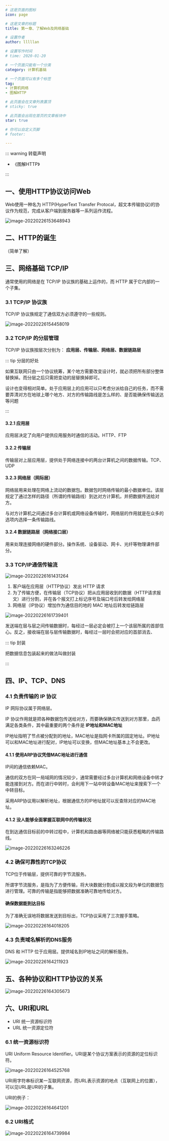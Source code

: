 ```yaml
---
# 这是页面的图标
icon: page

# 这是文章的标题
title: 第一章、了解Web及网络基础

# 设置作者
author: lllllan

# 设置写作时间
# time: 2020-01-20

# 一个页面只能有一个分类
category: 计算机基础

# 一个页面可以有多个标签
tag:
- 计算机网络
- 图解HTTP

# 此页面会在文章列表置顶
# sticky: true

# 此页面会出现在首页的文章板块中
star: true

# 你可以自定义页脚
# footer: 

---
```




::: warning 转载声明

- 《图解HTTP》 

:::



## 一、使用HTTP协议访问Web

Web使用一种名为 HTTP(HyperText Transfer Protocal，超文本传输协议)的协议作为规范，完成从客户端到服务器等一系列运作流程。

![image-20220226153648943](README.assets/image-20220226153648943.png)



## 二、HTTP的诞生

（简单了解）



## 三、网络基础 TCP/IP

通常使用的网络是在 TCP/IP 协议族的基础上运作的，而 HTTP 属于它内部的一个子集。



### 3.1 TCP/IP 协议族

TCP/IP 协议族规定了通信双方必须遵守的一些规则。

![image-20220226154458019](README.assets/image-20220226154458019.png)



### 3.2 TCP/IP 的分层管理

TCP/IP 协议族按层次分别为： **应用层、传输层、网络层、数据链路层**



::: tip 分层的好处

如果互联网只由一个协议统筹，某个地方需要改变设计时，就必须把所有部分整体替换掉。而分层之后只需把变动的层替换掉即可。

设计也变得相对简单。处于应用层上的应用可以只考虑分派给自己的任务，而不需要弄清对方在地球上哪个地方、对方的传输路线是怎么样的、是否能确保传输送达等问题

:::



#### 3.2.1 应用层

应用层决定了向用户提供应用服务时通信的活动。HTTP、FTP



#### 3.2.2 传输层

传输层对上层应用层，提供处于网络连接中的两台计算机之间的数据传输。TCP、UDP



#### 3.2.3 网络层（网际层）

网络层用来处理在网络上流动的数据包。数据包时网络传输的最小数据单位。该层规定了通过怎样的路径（所谓的传输路线）到达对方计算机，并把数据传送给对方。

与对方计算机之间通过多台计算机或网络设备传输时，网络层的作用就是在众多的选项内选择一条传输路线。



#### 3.2.4 数据链路层（网络接口层）

用来处理连接网络的硬件部分。操作系统、设备驱动、网卡、光纤等物理课件部分。



### 3.3 TCP/IP通信传输流

![image-20220226161431264](README.assets/image-20220226161431264.png)

1. 客户端在应用层（HTTP协议）发出 HTTP 请求
2. 为了传输方便，在传输层（TCP协议）把从应用层收到的数据（HTTP请求报文）进行分割，并在各个报文打上标记序号及端口号后转发给网络层
3. 网络层（IP协议）增加作为通信目的地的 MAC 地址后转发给链路层

![image-20220226161739401](README.assets/image-20220226161739401.png)

发送端在层与层之间传输数据时，每经过一层必定会被打上一个该层所属的首部信心。反之，接收端在层与层传输数据时，每经过一层时会把对应的首部消去、



::: tip 封装

把数据信息包装起来的做法叫做封装

:::



## 四、IP、TCP、DNS



### 4.1 负责传输的 IP 协议

IP 网际协议属于网络层。

IP 协议作用就是把各种数据包传送给对方，而要确保确实传送到对方那里，血药满足各类条件，其中最重要的两个条件是 **IP地址和MAC地址**

IP地址指明了节点被分配到的地址，MAC地址是指网卡所属的固定地址。IP地址可以和MAC地址进行配对，IP地址可以变换，但MAC地址基本上不会更改。



#### 4.1.1 使用ARP协议凭借MAC地址进行通信

IP间的通信依赖MAC。

通信的双方在同一局域网的情况较少，通常需要经过多台计算机和网络设备中转才能连接到对方。而在进行中转时，会利用下一站中转设备MAC地址来搜索下一个中转目标。

采用ARP协议用以解析地址，根据通信方的IP地址就可以反查除对应的MAC地址。



#### 4.1.2 没人能够全面掌握互联网中的传输状况

在到达通信目标前的中转过程中，计算机和路由器等网络被只能获悉粗略的传输路线。

![image-20220226163246226](README.assets/image-20220226163246226.png)



### 4.2 确保可靠性的TCP协议

TCP位于传输层，提供可靠的字节流服务。

所谓字节流服务，是指为了方便传输，将大块数据分割成以报文段为单位的数据包进行管理。可靠的传输是指能够把数据准确可靠地传给对方。



#### 确保数据能到达目标

为了准确无误地将数据发送到目标出，TCP协议采用了三次握手策略。

![image-20220226164018205](README.assets/image-20220226164018205.png)



### 4.3 负责域名解析的DNS服务

DNS 和 HTTP 位于应用层。提供域名到IP地址之间的解析服务。

![image-20220226164211923](README.assets/image-20220226164211923.png)



## 五、各种协议和HTTP协议的关系

![image-20220226164305673](README.assets/image-20220226164305673.png)



## 六、URI和URL

- URI 统一资源标识符
- URL 统一资源定位符



### 6.1 统一资源标识符

URI Uniform Resource Identifier。URI是某个协议方案表示的资源的定位标识符。

![image-20220226164525768](README.assets/image-20220226164525768.png)

URI用字符串标识某一互联网资源，而URL表示资源的地点（互联网上的位置），可以见URL是URI的子集。



URI的例子：

![image-20220226164641201](README.assets/image-20220226164641201.png)



### 6.2 URI格式

![image-20220226164739984](README.assets/image-20220226164739984.png)


